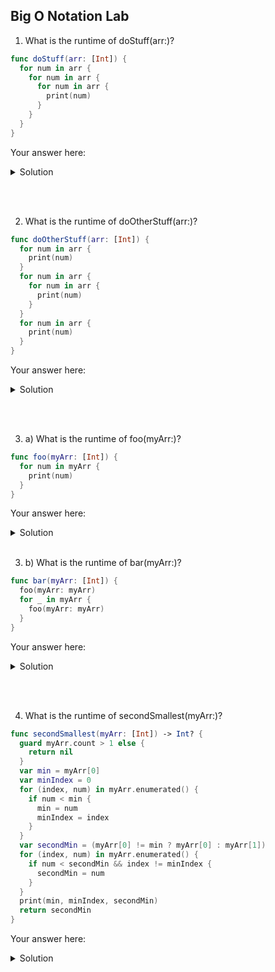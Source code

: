 ## Big O Notation Lab

1.  What is the runtime of doStuff(arr:)?

```swift
func doStuff(arr: [Int]) {
  for num in arr {
    for num in arr {
      for num in arr {
        print(num)
      }
    }
  }
}
```

Your answer here:

<details>
  <summary>Solution</summary>

O(n^3)

</details>

</br></br>

2. What is the runtime of doOtherStuff(arr:)?

```swift
func doOtherStuff(arr: [Int]) {
  for num in arr {
    print(num)
  }
  for num in arr {
    for num in arr {
      print(num)
    }
  }
  for num in arr {
    print(num)
  }
}
```

Your answer here:

<details>
  <summary>Solution</summary>

O(n^2)

</details>

</br></br>

3. a) What is the runtime of foo(myArr:)?

```swift
func foo(myArr: [Int]) {
  for num in myArr {
    print(num)
  }
}
```

Your answer here:

<details>
  <summary>Solution</summary>
O(n)
</details>

</br>

3. b) What is the runtime of bar(myArr:)?

```swift
func bar(myArr: [Int]) {
  foo(myArr: myArr)
  for _ in myArr {
    foo(myArr: myArr)
  }
}
```

Your answer here:

<details>
  <summary>Solution</summary>
O(n^2)
</details>

</br></br>

4. What is the runtime of secondSmallest(myArr:)?

```swift
func secondSmallest(myArr: [Int]) -> Int? {
  guard myArr.count > 1 else {
    return nil
  }
  var min = myArr[0]
  var minIndex = 0
  for (index, num) in myArr.enumerated() {
    if num < min {
      min = num
      minIndex = index
    }
  }
  var secondMin = (myArr[0] != min ? myArr[0] : myArr[1])
  for (index, num) in myArr.enumerated() {
    if num < secondMin && index != minIndex {
      secondMin = num
    }
  }
  print(min, minIndex, secondMin)
  return secondMin
}
```

Your answer here:

<details>
  <summary>Solution</summary>
O(n)
</details>

</br></br>
